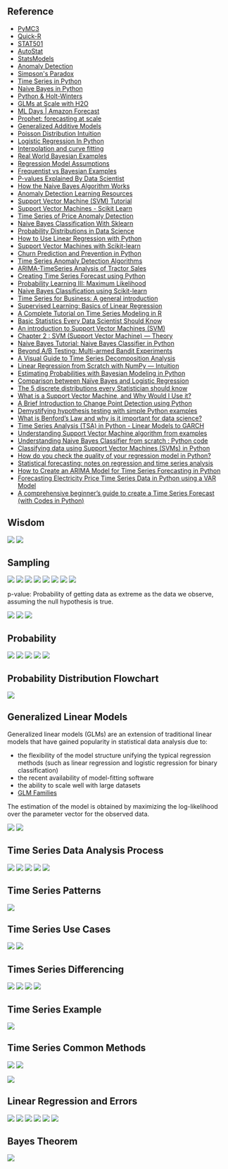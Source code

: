 ## Reference
* [PyMC3](https://docs.pymc.io)
* [Quick-R](https://www.statmethods.net)
* [STAT501](https://newonlinecourses.science.psu.edu/stat501/node/2/)
* [AutoStat](https://autostat.com.au)
* [StatsModels](https://www.statsmodels.org/stable/index.html)
* [Anomaly Detection](https://www.oreilly.com/library/view/hands-on-unsupervised-learning/9781492035633/ch04.html)
* [Simpson's Paradox](https://en.wikipedia.org/wiki/Simpson%27s_paradox)
* [Time Series in Python](https://towardsdatascience.com/time-series-in-python-exponential-smoothing-and-arima-processes-2c67f2a52788)
* [Naive Bayes in Python](https://medium.com/data-py-blog/naive-bayes-in-python-753f9140201)
* [Python & Holt-Winters](https://grisha.org/blog/2016/01/29/triple-exponential-smoothing-forecasting/)
* [GLMs at Scale with H2O](https://www.youtube.com/watch?v=5UCZngHX7EI)
* [ML Days | Amazon Forecast](https://youtu.be/NCmHoHomP1A)
* [Prophet: forecasting at scale](https://research.fb.com/prophet-forecasting-at-scale/)
* [Generalized Additive Models](https://codeburst.io/pygam-getting-started-with-generalized-additive-models-in-python-457df5b4705f)
* [Poisson Distribution Intuition](https://medium.com/@aerinykim/poisson-distribution-intuition-and-derivation-1059aeab90d)
* [Logistic Regression In Python](https://towardsdatascience.com/logistic-regression-python-7c451928efee)
* [Interpolation and curve fitting](http://teaching.csse.uwa.edu.au/units/CITS5502//workshops/CITS2401-lect09--curve-fitting.pdf)
* [Real World Bayesian Examples](https://www.datascience.com/blog/introduction-to-bayesian-inference-learn-data-science-tutorials)
* [Regression Model Assumptions](https://www.jmp.com/en_us/statistics-knowledge-portal/what-is-regression/simple-linear-regression-assumptions.html)
* [Frequentist vs Bayesian Examples](https://www.quantstart.com/articles/Bayesian-Statistics-A-Beginners-Guide)
* [P-values Explained By Data Scientist](https://towardsdatascience.com/p-values-explained-by-data-scientist-f40a746cfc8)
* [How the Naive Bayes Algorithm Works](https://www.machinelearningplus.com/predictive-modeling/how-naive-bayes-algorithm-works-with-example-and-full-code/)
* [Anomaly Detection Learning Resources](https://github.com/yzhao063/anomaly-detection-resources)
* [Support Vector Machine (SVM) Tutorial](https://blog.statsbot.co/support-vector-machines-tutorial-c1618e635e93)
* [Support Vector Machines - Scikit Learn](https://scikit-learn.org/stable/modules/svm.html)
* [Time Series of Price Anomaly Detection](https://towardsdatascience.com/time-series-of-price-anomaly-detection-13586cd5ff46)
* [Naive Bayes Classification With Sklearn](https://blog.sicara.com/naive-bayes-classifier-sklearn-python-example-tips-42d100429e44)
* [Probability Distributions in Data Science](https://towardsdatascience.com/probability-distributions-in-data-science-cce6e64873a7)
* [How to Use Linear Regression with Python](https://medium.com/better-programming/data-science-modeling-how-to-use-linear-regression-with-python-fdf6ca5481be)
* [Support Vector Machines with Scikit-learn](https://www.datacamp.com/community/tutorials/svm-classification-scikit-learn-python)
* [Churn Prediction and Prevention in Python](https://towardsdatascience.com/churn-prediction-and-prevention-in-python-2d454e5fd9a5)
* [Time Series Anomaly Detection Algorithms](https://blog.statsbot.co/time-series-anomaly-detection-algorithms-1cef5519aef2)
* [ARIMA-TimeSeries Analysis of Tractor Sales](http://ucanalytics.com/blogs/wp-content/uploads/2017/08/ARIMA-TimeSeries-Analysis-of-Tractor-Sales.html)
* [Creating Time Series Forecast using Python](https://courses.analyticsvidhya.com/courses/creating-time-series-forecast-using-python?utm_source=blog&utm_medium=TimeSeriesForecastComprehensivearticle)
* [Probability Learning III: Maximum Likelihood](https://towardsdatascience.com/probability-learning-iii-maximum-likelihood-e78d5ebea80c)
* [Naive Bayes Classification using Scikit-learn](https://www.datacamp.com/community/tutorials/naive-bayes-scikit-learn)
* [Time Series for Business: A general introduction](https://medium.com/@fenjiro/time-series-for-business-a-general-introduction-50968346e660)
* [Supervised Learning: Basics of Linear Regression](https://towardsdatascience.com/supervised-learning-basics-of-linear-regression-1cbab48d0eba)
* [A Complete Tutorial on Time Series Modeling in R](https://www.analyticsvidhya.com/blog/2015/12/complete-tutorial-time-series-modeling/)
* [Basic Statistics Every Data Scientist Should Know](https://medium.com/better-programming/statistics-review-for-data-scientists-and-management-df8f94760221)
* [An introduction to Support Vector Machines (SVM)](https://monkeylearn.com/blog/introduction-to-support-vector-machines-svm/)
* [Chapter 2 : SVM (Support Vector Machine) — Theory](https://medium.com/machine-learning-101/chapter-2-svm-support-vector-machine-theory-f0812effc72)
* [Naive Bayes Tutorial: Naive Bayes Classifier in Python](https://dzone.com/articles/naive-bayes-tutorial-naive-bayes-classifier-in-pyt)
* [Beyond A/B Testing: Multi-armed Bandit Experiments](https://towardsdatascience.com/beyond-a-b-testing-multi-armed-bandit-experiments-1493f709f804)
* [A Visual Guide to Time Series Decomposition Analysis](https://medium.com/better-programming/a-visual-guide-to-time-series-decomposition-analysis-a1472bb9c930)
* [Linear Regression from Scratch with NumPy — Intuition](https://towardsdatascience.com/linear-regression-from-scratch-with-numpy-5485abc9f2e4)
* [Estimating Probabilities with Bayesian Modeling in Python](https://towardsdatascience.com/estimating-probabilities-with-bayesian-modeling-in-python-7144be007815)
* [Comparison between Naïve Bayes and Logistic Regression](https://dataespresso.com/en/2017/10/24/comparison-between-naive-bayes-and-logistic-regression/)
* [The 5 discrete distributions every Statistician should know](https://towardsdatascience.com/the-five-discrete-distributions-every-statistician-should-know-131400f77782)
* [What is a Support Vector Machine, and Why Would I Use it?](https://www.kdnuggets.com/2017/02/yhat-support-vector-machine.html)
* [A Brief Introduction to Change Point Detection using Python](https://towardsdatascience.com/a-brief-introduction-to-change-point-detection-using-python-d9bcb5299aa7)
* [Demystifying hypothesis testing with simple Python examples](https://towardsdatascience.com/demystifying-hypothesis-testing-with-simple-python-examples-4997ad3c5294)
* [What is Benford’s Law and why is it important for data science?](https://towardsdatascience.com/what-is-benfords-law-and-why-is-it-important-for-data-science-312cb8b61048)
* [Time Series Analysis (TSA) in Python - Linear Models to GARCH](http://www.blackarbs.com/blog/time-series-analysis-in-python-linear-models-to-garch/11/1/2016)
* [Understanding Support Vector Machine algorithm from examples](https://www.analyticsvidhya.com/blog/2017/09/understaing-support-vector-machine-example-code/)
* [Understanding Naive Bayes Classifier from scratch : Python code](https://appliedmachinelearning.blog/2017/05/23/understanding-naive-bayes-classifier-from-scratch-python-code/)
* [Classifying data using Support Vector Machines (SVMs) in Python](https://www.geeksforgeeks.org/classifying-data-using-support-vector-machinessvms-in-python/)
* [How do you check the quality of your regression model in Python?](https://towardsdatascience.com/how-do-you-check-the-quality-of-your-regression-model-in-python-fa61759ff685)
* [Statistical forecasting: notes on regression and time series analysis](http://people.duke.edu/~rnau/411home.htm)
* [How to Create an ARIMA Model for Time Series Forecasting in Python](https://machinelearningmastery.com/arima-for-time-series-forecasting-with-python/)
* [Forecasting Electricity Price Time Series Data in Python using a VAR Model](https://towardsdatascience.com/analyzing-electricity-price-time-series-data-using-python-time-series-decomposition-and-price-4cd61924ef49)
* [A comprehensive beginner’s guide to create a Time Series Forecast (with Codes in Python)](https://www.analyticsvidhya.com/blog/2016/02/time-series-forecasting-codes-python/)

## Wisdom
![](https://github.com/geoffreylink/Projects/blob/master/06%20Statistical%20Methods/images/AllModelsAreWrong_01.png)
![](https://github.com/geoffreylink/Projects/blob/master/06%20Statistical%20Methods/images/AllModelsAreWrong_02.png)

## Sampling
![](https://github.com/geoffreylink/Projects/blob/master/06%20Statistical%20Methods/images/Bias.png)
![](https://github.com/geoffreylink/Projects/blob/master/06%20Statistical%20Methods/images/CLT.png)
![](https://github.com/geoffreylink/Projects/blob/master/06%20Statistical%20Methods/images/StatisticsAndHypothesis.png)
![](https://github.com/geoffreylink/Projects/blob/master/06%20Statistical%20Methods/images/Statistics.png)
![](https://github.com/geoffreylink/Projects/blob/master/06%20Statistical%20Methods/images/TwoBranchesOfStatistics.png)
![](https://github.com/geoffreylink/Projects/blob/master/06%20Statistical%20Methods/images/FrequentistBayesian.png)
![](https://github.com/geoffreylink/Projects/blob/master/06%20Statistical%20Methods/images/p-value_02.png)
![](https://github.com/geoffreylink/Projects/blob/master/06%20Statistical%20Methods/images/p-value_01.png)

p-value: Probability of getting data as extreme as the data we observe, assuming the null hypothesis is true.

![](https://github.com/geoffreylink/Projects/blob/master/06%20Statistical%20Methods/images/TypeOneTypeTwo.png)
![](https://github.com/geoffreylink/Projects/blob/master/06%20Statistical%20Methods/images/ValidityAndReliability.png)
![](https://github.com/geoffreylink/Projects/blob/master/06%20Statistical%20Methods/images/StatisticalPower.png)

## Probability
![](https://github.com/geoffreylink/Projects/blob/master/06%20Statistical%20Methods/images/ConditionalProbability.png)
![](https://github.com/geoffreylink/Projects/blob/master/06%20Statistical%20Methods/images/IndependentEvents.png)
![](https://github.com/geoffreylink/Projects/blob/master/06%20Statistical%20Methods/images/BayesRule.png)
![](https://github.com/geoffreylink/Projects/blob/master/06%20Statistical%20Methods/images/NormalCurve.png)
![](https://github.com/geoffreylink/Projects/blob/master/06%20Statistical%20Methods/images/SkewnessAndKurtosis.png)

## Probability Distribution Flowchart
![](https://github.com/geoffreylink/Projects/blob/master/06%20Statistical%20Methods/images/ProbabilityDistributionsFlowchart.png)

## Generalized Linear Models
Generalized linear models (GLMs) are an extension of traditional linear models that have gained popularity in statistical data analysis due to:

* the flexibility of the model structure unifying the typical regression methods (such as linear regression and logistic regression for binary classification)
* the recent availability of model-fitting software
* the ability to scale well with large datasets
* [GLM Families](http://docs.h2o.ai/h2o/latest-stable/h2o-docs/data-science/glm.html#families)

The estimation of the model is obtained by maximizing the log-likelihood over the parameter vector for the observed data.

![](https://github.com/geoffreylink/Projects/blob/master/06%20Statistical%20Methods/images/GLMs_01.png)
![](https://github.com/geoffreylink/Projects/blob/master/06%20Statistical%20Methods/images/GLMs_02.png)

## Time Series Data Analysis Process
![](https://github.com/geoffreylink/Projects/blob/master/06%20Statistical%20Methods/images/TimeSeriesProcess.png)
![](https://github.com/geoffreylink/Projects/blob/master/06%20Statistical%20Methods/images/Stationary_Mean.png)
![](https://github.com/geoffreylink/Projects/blob/master/06%20Statistical%20Methods/images/Stationary_Variance.png)
![](https://github.com/geoffreylink/Projects/blob/master/06%20Statistical%20Methods/images/Stationary_Covariance.png)
![](https://github.com/geoffreylink/Projects/blob/master/06%20Statistical%20Methods/images/TimeSeriesPastPresentFuture.png)
## Time Series Patterns
![](https://github.com/geoffreylink/Projects/blob/master/06%20Statistical%20Methods/images/TimeSeriesPatterns.png)
## Time Series Use Cases
![](https://github.com/geoffreylink/Projects/blob/master/06%20Statistical%20Methods/images/TimeSeriesUseCases.png)
![](https://github.com/geoffreylink/Projects/blob/master/06%20Statistical%20Methods/images/TimeSeriesModels.png)
## Times Series Differencing
![](https://github.com/geoffreylink/Projects/blob/master/06%20Statistical%20Methods/images/TimeSeriesDifferencing.png)
![](https://github.com/geoffreylink/Projects/blob/master/06%20Statistical%20Methods/images/TimeSeriesLinearNonlinear.png)
![](https://github.com/geoffreylink/Projects/blob/master/06%20Statistical%20Methods/images/TimeSeriesSeasonalNonseasonal.png)
![](https://github.com/geoffreylink/Projects/blob/master/06%20Statistical%20Methods/images/TimeSeriesUnivariateMultivariate.png)
## Time Series Example
![](https://github.com/geoffreylink/Projects/blob/master/06%20Statistical%20Methods/images/TimeSeriesExample.png)
## Time Series Common Methods
![](https://github.com/geoffreylink/Projects/blob/master/06%20Statistical%20Methods/images/TimeSeriesMostKnown.png)
![](https://github.com/geoffreylink/Projects/blob/master/06%20Statistical%20Methods/images/TimeSeriesSlidingWindow.png)

![](https://github.com/geoffreylink/Projects/blob/master/06%20Statistical%20Methods/images/CustomerJourney.png)

## Linear Regression and Errors
![](https://github.com/geoffreylink/Projects/blob/master/06%20Statistical%20Methods/images/LinearRegression.png)
![](https://github.com/geoffreylink/Projects/blob/master/06%20Statistical%20Methods/images/MultipleLinearRegression.png)
![](https://github.com/geoffreylink/Projects/blob/master/06%20Statistical%20Methods/images/MeanAbsoluteError.png)
![](https://github.com/geoffreylink/Projects/blob/master/06%20Statistical%20Methods/images/MeanSquaredError.png)
![](https://github.com/geoffreylink/Projects/blob/master/06%20Statistical%20Methods/images/SimpleLinearRegression.png)
![](https://github.com/geoffreylink/Projects/blob/master/06%20Statistical%20Methods/images/PolynomialRegression.png)

## Bayes Theorem
![](https://github.com/geoffreylink/Projects/blob/master/06%20Statistical%20Methods/images/BayesTheorem.png)

